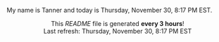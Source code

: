 My name is Tanner and today is Thursday, November 30, 8:17 PM EST.

<p align="center">This <i>README</i> file is generated <b>every 3 hours</b>!</br>Last refresh: Thursday, November 30, 8:17 PM EST<br /></p>
